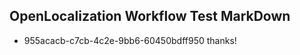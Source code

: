 ## OpenLocalization Workflow Test MarkDown
* 955acacb-c7cb-4c2e-9bb6-60450bdff950 
thanks!<!--HONumber=Mar16_HO2-->

